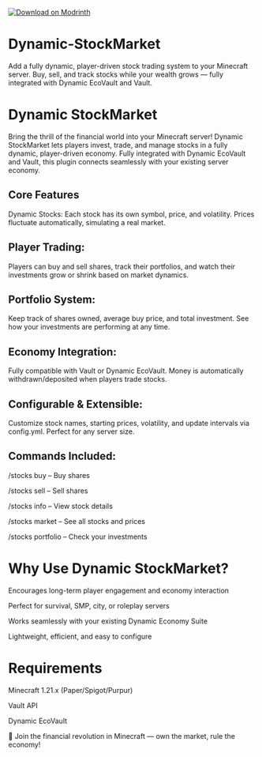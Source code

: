 [![Download on Modrinth](https://img.shields.io/badge/Modrinth-Download-brightgreen?style=for-the-badge&logo=modrinth)](https://modrinth.com/plugin/dynamic-stockmarket)
# Dynamic-StockMarket
Add a fully dynamic, player-driven stock trading system to your Minecraft server. Buy, sell, and track stocks while your wealth grows — fully integrated with Dynamic EcoVault and Vault.
# Dynamic StockMarket
Bring the thrill of the financial world into your Minecraft server! Dynamic StockMarket lets players invest, trade, and manage stocks in a fully dynamic, player-driven economy. Fully integrated with Dynamic EcoVault and Vault, this plugin connects seamlessly with your existing server economy.

## Core Features

Dynamic Stocks:
Each stock has its own symbol, price, and volatility. Prices fluctuate automatically, simulating a real market.

## Player Trading:
Players can buy and sell shares, track their portfolios, and watch their investments grow or shrink based on market dynamics.

## Portfolio System:
Keep track of shares owned, average buy price, and total investment. See how your investments are performing at any time.

## Economy Integration:
Fully compatible with Vault or Dynamic EcoVault. Money is automatically withdrawn/deposited when players trade stocks.

## Configurable & Extensible:
Customize stock names, starting prices, volatility, and update intervals via config.yml. Perfect for any server size.

## Commands Included:

/stocks buy <symbol> <amount> – Buy shares

/stocks sell <symbol> <amount> – Sell shares

/stocks info <symbol> – View stock details

/stocks market – See all stocks and prices

/stocks portfolio – Check your investments

# Why Use Dynamic StockMarket?

Encourages long-term player engagement and economy interaction

Perfect for survival, SMP, city, or roleplay servers

Works seamlessly with your existing Dynamic Economy Suite

Lightweight, efficient, and easy to configure

# Requirements

Minecraft 1.21.x (Paper/Spigot/Purpur)

Vault API

Dynamic EcoVault

💬 Join the financial revolution in Minecraft — own the market, rule the economy!
